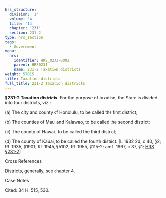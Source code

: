 ```yaml
---
hrs_structure:
  division: '1'
  volume: '4'
  title: '14'
  chapter: '231'
  section: 231-2
type: hrs_section
tags:
  - Government
menu:
  hrs:
    identifier: HRS_0231-0002
    parent: HRS0231
    name: 231-2 Taxation districts
weight: 57015
title: Taxation districts
full_title: 231-2 Taxation districts
---
```

**§231-2 Taxation districts.** For the purpose of taxation, the State is divided into four districts, viz.:

(a) The city and county of Honolulu, to be called the first district;

(b) The counties of Maui and Kalawao, to be called the second district;

(c) The county of Hawaii, to be called the third district;

(d) The county of Kauai, to be called the fourth district. [L 1932 2d, c 40, §2; RL 1935, §1901; RL 1945, §5102; RL 1955, §115-2; am L 1967, c 37, §1; [HRS §231-2](/title-14/chapter-231/section-231-2/)]

Cross References

Districts, generally, see chapter 4.

Case Notes

Cited: 34 H. 515, 530.